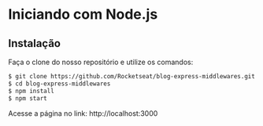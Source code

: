 # Iniciando com Node.js


## Instalação
Faça o clone do nosso repositório e utilize os comandos:
```sh
$ git clone https://github.com/Rocketseat/blog-express-middlewares.git
$ cd blog-express-middlewares
$ npm install
$ npm start
```

Acesse a página no link: http://localhost:3000